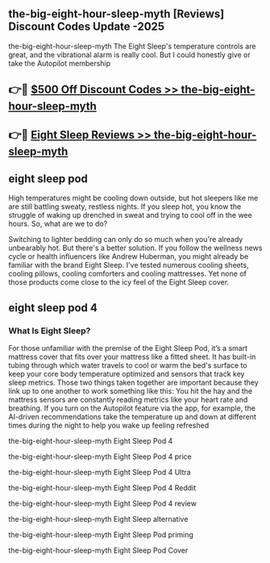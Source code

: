 ## the-big-eight-hour-sleep-myth [Reviews​] Discount Codes Update -2025

the-big-eight-hour-sleep-myth The Eight Sleep's temperature controls are great, and the vibrational alarm is really cool. But I could honestly give or take the Autopilot membership

## 👉🔴 [$500 Off Discount Codes >> the-big-eight-hour-sleep-myth](http://download.freeplayer.one?title=the-big-eight-hour-sleep-myth&ref=18-ES)

## 👉🔴 [Eight Sleep Reviews >> the-big-eight-hour-sleep-myth](http://download.freeplayer.one?title=the-big-eight-hour-sleep-myth&ref=18-ES)

## eight sleep pod

High temperatures might be cooling down outside, but hot sleepers like me are still battling sweaty, restless nights. If you sleep hot, you know the struggle of waking up drenched in sweat and trying to cool off in the wee hours. So, what are we to do?

Switching to lighter bedding can only do so much when you're already unbearably hot. But there's a better solution. If you follow the wellness news cycle or health influencers like Andrew Huberman, you might already be familiar with the brand Eight Sleep. I've tested numerous cooling sheets, cooling pillows, cooling comforters and cooling mattresses. Yet none of those products come close to the icy feel of the Eight Sleep cover.

## eight sleep pod 4

### What Is Eight Sleep?

For those unfamiliar with the premise of the Eight Sleep Pod, it’s a smart mattress cover that fits over your mattress like a fitted sheet. It has built-in tubing through which water travels to cool or warm the bed's surface to keep your core body temperature optimized and sensors that track key sleep metrics. Those two things taken together are important because they link up to one another to work something like this: You hit the hay and the mattress sensors are constantly reading metrics like your heart rate and breathing. If you turn on the Autopilot feature via the app, for example, the AI-driven recommendations take the temperature up and down at different times during the night to help you wake up feeling refreshed

the-big-eight-hour-sleep-myth Eight Sleep Pod 4

the-big-eight-hour-sleep-myth Eight Sleep Pod 4 price

the-big-eight-hour-sleep-myth Eight Sleep Pod 4 Ultra

the-big-eight-hour-sleep-myth Eight Sleep Pod 4 Reddit

the-big-eight-hour-sleep-myth Eight Sleep Pod 4 review

the-big-eight-hour-sleep-myth Eight Sleep alternative

the-big-eight-hour-sleep-myth Eight Sleep Pod priming

the-big-eight-hour-sleep-myth Eight Sleep Pod Cover